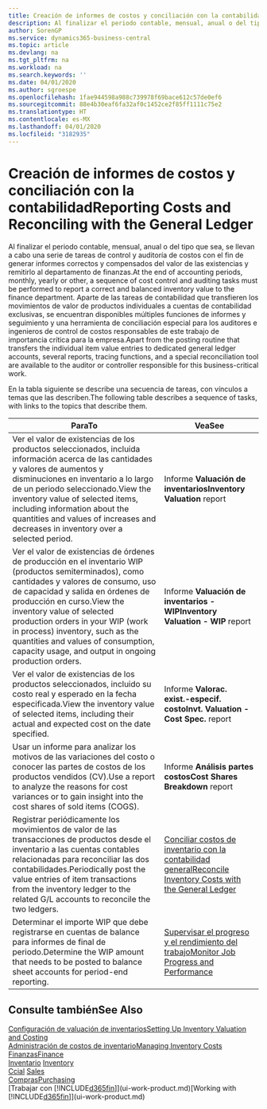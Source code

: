 ```yaml
---
title: Creación de informes de costos y conciliación con la contabilidad | Documentos de Microsoft
description: Al finalizar el periodo contable, mensual, anual o del tipo que sea, se llevan a cabo una serie de tareas de control y auditoría de costos con el fin de generar informes correctos y compensados del valor de las existencias y remitirlo al departamento de finanzas. Aparte de las tareas de contabilidad que transfieren los movimientos de valor de productos individuales a cuentas de contabilidad exclusivas, se encuentran disponibles múltiples funciones de informes y seguimiento y una herramienta de conciliación especial para los auditores e ingenieros de control de costos responsables de este trabajo de importancia crítica para la empresa.
author: SorenGP
ms.service: dynamics365-business-central
ms.topic: article
ms.devlang: na
ms.tgt_pltfrm: na
ms.workload: na
ms.search.keywords: ''
ms.date: 04/01/2020
ms.author: sgroespe
ms.openlocfilehash: 1fae944598a988c739978f69bace612c57de0ef6
ms.sourcegitcommit: 88e4b30eaf6fa32af0c1452ce2f85ff1111c75e2
ms.translationtype: HT
ms.contentlocale: es-MX
ms.lasthandoff: 04/01/2020
ms.locfileid: "3182935"
---
```

# <a name="reporting-costs-and-reconciling-with-the-general-ledger"></a><span data-ttu-id="0e740-104">Creación de informes de costos y conciliación con la contabilidad</span><span class="sxs-lookup"><span data-stu-id="0e740-104">Reporting Costs and Reconciling with the General Ledger</span></span>
<span data-ttu-id="0e740-105">Al finalizar el periodo contable, mensual, anual o del tipo que sea, se llevan a cabo una serie de tareas de control y auditoría de costos con el fin de generar informes correctos y compensados del valor de las existencias y remitirlo al departamento de finanzas.</span><span class="sxs-lookup"><span data-stu-id="0e740-105">At the end of accounting periods, monthly, yearly or other, a sequence of cost control and auditing tasks must be performed to report a correct and balanced inventory value to the finance department.</span></span> <span data-ttu-id="0e740-106">Aparte de las tareas de contabilidad que transfieren los movimientos de valor de productos individuales a cuentas de contabilidad exclusivas, se encuentran disponibles múltiples funciones de informes y seguimiento y una herramienta de conciliación especial para los auditores e ingenieros de control de costos responsables de este trabajo de importancia crítica para la empresa.</span><span class="sxs-lookup"><span data-stu-id="0e740-106">Apart from the posting routine that transfers the individual item value entries to dedicated general ledger accounts, several reports, tracing functions, and a special reconciliation tool are available to the auditor or controller responsible for this business-critical work.</span></span>  

 <span data-ttu-id="0e740-107">En la tabla siguiente se describe una secuencia de tareas, con vínculos a temas que las describen.</span><span class="sxs-lookup"><span data-stu-id="0e740-107">The following table describes a sequence of tasks, with links to the topics that describe them.</span></span>   

|<span data-ttu-id="0e740-108">**Para**</span><span class="sxs-lookup"><span data-stu-id="0e740-108">**To**</span></span>|<span data-ttu-id="0e740-109">**Vea**</span><span class="sxs-lookup"><span data-stu-id="0e740-109">**See**</span></span>|  
|------------|-------------|  
|<span data-ttu-id="0e740-110">Ver el valor de existencias de los productos seleccionados, incluida información acerca de las cantidades y valores de aumentos y disminuciones en inventario a lo largo de un periodo seleccionado.</span><span class="sxs-lookup"><span data-stu-id="0e740-110">View the inventory value of selected items, including information about the quantities and values of increases and decreases in inventory over a selected period.</span></span>|<span data-ttu-id="0e740-111">Informe **Valuación de inventarios**</span><span class="sxs-lookup"><span data-stu-id="0e740-111">**Inventory Valuation** report</span></span>|  
|<span data-ttu-id="0e740-112">Ver el valor de existencias de órdenes de producción en el inventario WIP (productos semiterminados), como cantidades y valores de consumo, uso de capacidad y salida en órdenes de producción en curso.</span><span class="sxs-lookup"><span data-stu-id="0e740-112">View the inventory value of selected production orders in your WIP (work in process) inventory, such as the quantities and values of consumption, capacity usage, and output in ongoing production orders.</span></span>|<span data-ttu-id="0e740-113">Informe **Valuación de inventarios - WIP**</span><span class="sxs-lookup"><span data-stu-id="0e740-113">**Inventory Valuation - WIP** report</span></span>|  
|<span data-ttu-id="0e740-114">Ver el valor de existencias de los productos seleccionados, incluido su costo real y esperado en la fecha especificada.</span><span class="sxs-lookup"><span data-stu-id="0e740-114">View the inventory value of selected items, including their actual and expected cost on the date specified.</span></span>|<span data-ttu-id="0e740-115">Informe **Valorac. exist.-especif. costo**</span><span class="sxs-lookup"><span data-stu-id="0e740-115">**Invt. Valuation - Cost Spec.** report</span></span>|  
|<span data-ttu-id="0e740-116">Usar un informe para analizar los motivos de las variaciones del costo o conocer las partes de costos de los productos vendidos (CV).</span><span class="sxs-lookup"><span data-stu-id="0e740-116">Use a report to analyze the reasons for cost variances or to gain insight into the cost shares of sold items (COGS).</span></span>|<span data-ttu-id="0e740-117">Informe **Análisis partes costos**</span><span class="sxs-lookup"><span data-stu-id="0e740-117">**Cost Shares Breakdown** report</span></span>|  
|<span data-ttu-id="0e740-118">Registrar periódicamente los movimientos de valor de las transacciones de productos desde el inventario a las cuentas contables relacionadas para reconciliar las dos contabilidades.</span><span class="sxs-lookup"><span data-stu-id="0e740-118">Periodically post the value entries of item transactions from the inventory ledger to the related G/L accounts to reconcile the two ledgers.</span></span>|[<span data-ttu-id="0e740-119">Conciliar costos de inventario con la contabilidad general</span><span class="sxs-lookup"><span data-stu-id="0e740-119">Reconcile Inventory Costs with the General Ledger</span></span>](finance-how-to-post-inventory-costs-to-the-general-ledger.md)|  
|<span data-ttu-id="0e740-120">Determinar el importe WIP que debe registrarse en cuentas de balance para informes de final de periodo.</span><span class="sxs-lookup"><span data-stu-id="0e740-120">Determine the WIP amount that needs to be posted to balance sheet accounts for period-end reporting.</span></span>|[<span data-ttu-id="0e740-121">Supervisar el progreso y el rendimiento del trabajo</span><span class="sxs-lookup"><span data-stu-id="0e740-121">Monitor Job Progress and Performance</span></span>](projects-how-monitor-progress-performance.md)|

## <a name="see-also"></a><span data-ttu-id="0e740-122">Consulte también</span><span class="sxs-lookup"><span data-stu-id="0e740-122">See Also</span></span>  
[<span data-ttu-id="0e740-123">Configuración de valuación de inventarios</span><span class="sxs-lookup"><span data-stu-id="0e740-123">Setting Up Inventory Valuation and Costing</span></span>](finance-set-up-inventory-valuation-and-costing.md)  
[<span data-ttu-id="0e740-124">Administración de costos de inventario</span><span class="sxs-lookup"><span data-stu-id="0e740-124">Managing Inventory Costs</span></span>](finance-manage-inventory-costs.md)  
[<span data-ttu-id="0e740-125">Finanzas</span><span class="sxs-lookup"><span data-stu-id="0e740-125">Finance</span></span>](finance.md)  
<span data-ttu-id="0e740-126">[Inventario](inventory-manage-inventory.md) </span><span class="sxs-lookup"><span data-stu-id="0e740-126">[Inventory](inventory-manage-inventory.md) </span></span>  
<span data-ttu-id="0e740-127">[Ccial](sales-manage-sales.md) </span><span class="sxs-lookup"><span data-stu-id="0e740-127">[Sales](sales-manage-sales.md) </span></span>  
[<span data-ttu-id="0e740-128">Compras</span><span class="sxs-lookup"><span data-stu-id="0e740-128">Purchasing</span></span>](purchasing-manage-purchasing.md)  
<span data-ttu-id="0e740-129">[Trabajar con [!INCLUDE[d365fin](includes/d365fin_md.md)]](ui-work-product.md)</span><span class="sxs-lookup"><span data-stu-id="0e740-129">[Working with [!INCLUDE[d365fin](includes/d365fin_md.md)]](ui-work-product.md)</span></span>
